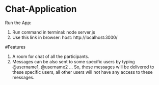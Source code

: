 # Chat-Application

Run the App:
  1. Run command in terminal: node server.js
  2. Use this link in browser: host: http://localhost:3000/
 
#Features

1. A room for chat of all the participants.
2. Messages can be also sent to some specific users by typing @username1, @username2 ... 
   So, these messages will be delivered to these specific users, all other users will not have any access to these messages.
